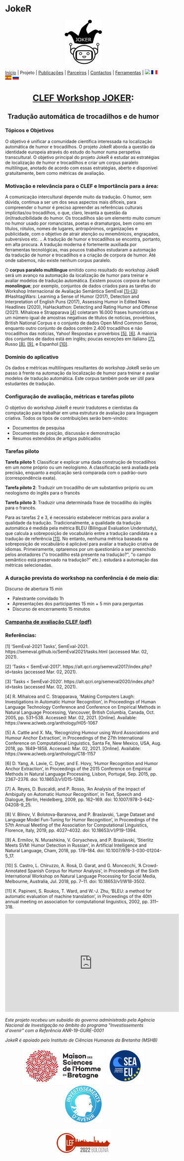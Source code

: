# JokeR
  <p align="center">
  <img src="../img/Joker.png" width="120" height="142">
  </p>

[Início](index) | Projeto | [Publicações](publications) | [Parceiros](partners) | [Contactos](contact) | [Ferramentas](tools) | [<img src="../img/drapeau EN.png" width="20">](https://lepocci.github.io/joker-/EN/index) [<img src="../img/drapeau FR.png" width="20">](https://lepocci.github.io/joker-/FR/index)  [<img src="../img/drapeau ES.png" width="20">](https://lepocci.github.io/joker-/ES/index)  [<img src="../img/drapeau RU.png" width="20">](https://lepocci.github.io/joker-/RU/index) 
<br>
  <h1 align="center"><a href="https://lepocci.github.io/joker-/EN">CLEF Workshop JOKER</a>:</h1>
  <h2 align="center">Tradução automática de trocadilhos e de humor</h2>

  <h3>Tópicos e Objetivos</h3>
  
  O objetivo é unificar a comunidade científica interessada na localização automática de humor e trocadilhos. O projeto JokeR aborda a questão da identidade europeia através do estudo do humor numa perspetiva transcultural. O objetivo principal do projeto JokeR é estudar as estratégias de localização de humor e trocadilhos e criar um corpus paralelo multilíngue, anotado de acordo com essas estratégias, aberto e disponível gratuitamente, bem como métricas de avaliação.

  <h3>Motivação e relevância para o CLEF e Importância para a área:</h3> 

 A comunicação intercultural depende muito da tradução. O humor, sem dúvida, continua a ser um dos seus aspectos mais difíceis, para compreender o humor é preciso apreender as referências culturais implícitas/ou trocadilhos, o que, claro, levanta a questão da (in)traduzibilidade do humor.
 Os trocadilhos são um elemento muito comum no humor usado por romancistas, poetas e dramaturgos, bem como em títulos, rótulos, nomes de lugares, antropônimos, organizações e publicidade, com o objetivo de atrair atenção ou mnemônicos, engraçados, subversivos etc. .. A tradução de humor e trocadilhos se encontra, portanto, em alta procura. A tradução moderna é fortemente auxiliada por ferramentas tecnológicas, mas poucos trabalhos estudaram a automação da tradução de humor e trocadilhos e a criação de corpora de humor. Até onde sabemos, não existe nenhum corpus paralelo.

  O **corpus paralelo multilingue** emitido como resultado do workshop JokeR será um avanço na automação da localização de humor para treinar e avaliar modelos de tradução automática. Existem poucos corpora de humor **monolingue**; por exemplo, conjuntos de dados criados para as tarefas do Workshop Internacional de Avaliação Semântica SemEval <a href="#note1">[1]–[3]</a>: #HashtagWars: Learning a Sense of Humor (2017), Detection and Interpretation of English Puns (2017), Assessing Humor in Edited News Headlines (2020), HaHackathon: Detecting and Rating Humor and Offense (2021). Mihalcea e Strapparava <a href="#note1">[4]</a> coletaram 16.000 frases humorísticas e um número igual de amostras negativas de títulos de notícias, provérbios, British National Corpus e o conjunto de dados Open Mind Common Sense, enquanto outro conjunto de dados contém 2.400 trocadilhos e não trocadilhos das notícias, Yahoo! Respostas e provérbios <a href="#note1">[5]</a>, <a href="#note2">[6]</a>. A maioria dos conjuntos de dados está em inglês; poucas exceções em italiano <a href="#note2">[7]</a>, Russo <a href="#note2">[8]</a>, <a href="#note2">[9]</a>, e Espanhol <a href="#note2">[10]</a>.

  <h3>Domínio do aplicativo</h3>

  Os dados e métricas multilíngues resultantes do workshop JokeR serão um passo à frente na automação da localização de humor para treinar e avaliar modelos de tradução automática. Este corpus também pode ser útil para estudantes de tradução. 

  <h3>Configuração de avaliação, métricas e tarefas piloto</h3>

  O objetivo do workshop JokeR é reunir tradutores e cientistas da computação para trabalhar em uma estrutura de avaliação para linguagem criativa. Todos os tipos de contribuições serão bem-vindos:
  - Documentos de pesquisa
  - Documentos de posição, discussão e demonstração
  - Resumos estendidos de artigos publicados

  <h3>Tarefas piloto</h3>

**Tarefa piloto 1**: Classificar e explicar uma dada construção de trocadilhos em um nome próprio ou um neologismo. A classificação será avaliada pela precisão, enquanto a explicação será comparada com o padrão-ouro (correspondência exata).

**Tarefa piloto 2**: Traduzir um trocadilho de um substantivo próprio ou um neologismo do inglês para o francês

**Tarefa piloto 3**: Traduzir uma determinada frase de trocadilho do inglês para o francês. 

Para as tarefas 2 e 3, é necessário estabelecer métricas para avaliar a qualidade da tradução. Tradicionalmente, a qualidade da tradução automática é medida pela métrica BLEU (Bilingual Evaluation Understudy), que calcula a sobreposição de vocabulário entre a tradução candidata e a tradução de referência <a href="#note2">[11]</a>. No entanto, nenhuma métrica baseada na sobreposição de vocabulário é aplicável para avaliar a tradução criativa de idiomas. Primeiramente, optaremos por um questionário a ser preenchido pelos anotadores ("o trocadilho está presente na tradução?", "o campo semântico está preservado na tradução?" etc.). estudará a automação das métricas selecionadas. 

<h3>A duração prevista do workshop na conferência é de meio dia:</h3>

Discurso de abertura 15 min
  - Palestrante convidado 1h
  - Apresentações dos participantes 15 min + 5 min para perguntas
  - Discurso de encerramento 15 minutos

<p>
  <a href="./JOKER_CLEF_2021.pdf"><h3>Campanha de avaliação CLEF (pdf)</h3></a>
</p>

<h3 id="note1">Referências:</h3>
  <p>
<p>[1]	‘SemEval-2021 Tasks’, SemEval-2021. https://semeval.github.io/SemEval2021/tasks.html (accessed Mar. 02, 2021).</p>
<p>[2]	‘Tasks < SemEval-2017’. https://alt.qcri.org/semeval2017/index.php?id=tasks (accessed Mar. 02, 2021).</p>
<p>[3]	‘Tasks < SemEval-2020’. https://alt.qcri.org/semeval2020/index.php?id=tasks (accessed Mar. 02, 2021).</p>
<p>[4]	R. Mihalcea and C. Strapparava, ‘Making Computers Laugh: Investigations in Automatic Humor Recognition’, in Proceedings of Human Language Technology Conference and Conference on Empirical Methods in Natural Language Processing, Vancouver, British Columbia, Canada, Oct. 2005, pp. 531–538. Accessed: Mar. 02, 2021. [Online]. Available: https://www.aclweb.org/anthology/H05-1067</p>
<p>[5]	A. Cattle and X. Ma, ‘Recognizing Humour using Word Associations and Humour Anchor Extraction’, in Proceedings of the 27th International Conference on Computational Linguistics, Santa Fe, New Mexico, USA, Aug. 2018, pp. 1849–1858. Accessed: Mar. 02, 2021. [Online]. Available: https://www.aclweb.org/anthology/C18-1157</p>
<p id="note2">[6]	D. Yang, A. Lavie, C. Dyer, and E. Hovy, ‘Humor Recognition and Humor Anchor Extraction’, in Proceedings of the 2015 Conference on Empirical Methods in Natural Language Processing, Lisbon, Portugal, Sep. 2015, pp. 2367–2376. doi: 10.18653/v1/D15-1284.</p>
<p>[7]	A. Reyes, D. Buscaldi, and P. Rosso, ‘An Analysis of the Impact of Ambiguity on Automatic Humour Recognition’, in Text, Speech and Dialogue, Berlin, Heidelberg, 2009, pp. 162–169. doi: 10.1007/978-3-642-04208-9_25.</p>
<p>[8]	V. Blinov, V. Bolotova-Baranova, and P. Braslavski, ‘Large Dataset and Language Model Fun-Tuning for Humor Recognition’, in Proceedings of the 57th Annual Meeting of the Association for Computational Linguistics, Florence, Italy, 2019, pp. 4027–4032. doi: 10.18653/v1/P19-1394.</p>
<p>[9]	A. Ermilov, N. Murashkina, V. Goryacheva, and P. Braslavski, ‘Stierlitz Meets SVM: Humor Detection in Russian’, in Artificial Intelligence and Natural Language, Cham, 2018, pp. 178–184. doi: 10.1007/978-3-030-01204-5_17.</p>
<p>[10]	S. Castro, L. Chiruzzo, A. Rosá, D. Garat, and G. Moncecchi, ‘A Crowd-Annotated Spanish Corpus for Humor Analysis’, in Proceedings of the Sixth International Workshop on Natural Language Processing for Social Media, Melbourne, Australia, Jul. 2018, pp. 7–11. doi: 10.18653/v1/W18-3502.</p>
<p>[11]	K. Papineni, S. Roukos, T. Ward, and W.-J. Zhu, ‘BLEU: a method for automatic evaluation of machine translation’, in Proceedings of the 40th annual meeting on association for computational linguistics, 2002, pp. 311–318.<p/>
  </p>
  
<iframe width="560" height="315" src="https://www.youtube.com/embed/WkCCT4KGfRQ" frameborder="0" allow="autoplay; encrypted-media" allowfullscreen></iframe>

<p>
<em>Este projeto recebeu um subsídio do governo administrado pela Agência Nacional de Investigação no âmbito do programa "Investissements d'avenir" com a Referência ANR-19-GURE-0001</em>
</p>
<p>
<em>JokeR é apoiado pelo Instituto de Ciências Humanas da Bretanha (MSHB)</em>
</p>
<div align="center">
  <a href="https://www.mshb.fr"><img src="../img/MSHB.jpg" height="120"></a>
  <a href="https://sea-eu.org/?lang=fr"><img src="../img/SEA-EU.png" height="120"></a>
  <a href="https://www.gouvernement.fr/le-programme-d-investissements-d-avenir"><img src="../img/Investissement avenir.jpeg" height="120"></a>
</div>
<br />
<div align="center">
  <a href="https://clef2022.clef-initiative.eu/index.php"><img src="../img/CLEF2022.png" height="90"></a> 
</div>
